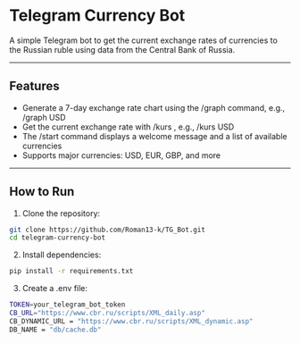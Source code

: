 # Telegram Currency Bot

A simple Telegram bot to get the current exchange rates of currencies to the Russian ruble using data from the Central Bank of Russia.

---

## Features

- Generate a 7-day exchange rate chart using the /graph <currency> command, e.g., /graph USD
- Get the current exchange rate with /kurs <currency>, e.g., /kurs USD
- The /start command displays a welcome message and a list of available currencies
- Supports major currencies: USD, EUR, GBP, and more

---

## How to Run

1. Clone the repository:

```bash
git clone https://github.com/Roman13-k/TG_Bot.git
cd telegram-currency-bot
```

2. Install dependencies:

```bash
pip install -r requirements.txt
```

3. Create a .env file:

```bash
TOKEN=your_telegram_bot_token
CB_URL="https://www.cbr.ru/scripts/XML_daily.asp"
CB_DYNAMIC_URL = "https://www.cbr.ru/scripts/XML_dynamic.asp"
DB_NAME = "db/cache.db"
```
